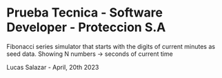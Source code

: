 # Prueba Tecnica - Software Developer - Proteccion S.A

Fibonacci series simulator that starts with the digits of current minutes as seed data. Showing N numbers -> seconds of current time

Lucas Salazar - April, 20th 2023
